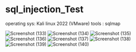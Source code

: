 # sql_injection_Test

operating sys: Kali linux 2022 (VMware)
tools : sqlmap

![Screenshot (133)](https://user-images.githubusercontent.com/89642249/200897412-1d525550-34b6-4f76-bf2b-69262f409e7e.png)
![Screenshot (134)](https://user-images.githubusercontent.com/89642249/200897433-98f87b80-369c-4d48-bc51-1555ec836ffb.png)
![Screenshot (135)](https://user-images.githubusercontent.com/89642249/200897446-b2c2a879-0002-4377-9cc0-c8f7a15bca46.png)
![Screenshot (136)](https://user-images.githubusercontent.com/89642249/200897457-32ae645c-6ce2-4428-8ec5-c6f592fca339.png)
![Screenshot (137)](https://user-images.githubusercontent.com/89642249/200897471-9e704b6a-bf38-4a0f-b54c-40f297d0a20f.png)
![Screenshot (138)](https://user-images.githubusercontent.com/89642249/200897484-1c8e2854-c7a2-45b9-9bd1-79a1ff4ad542.png)
![Screenshot (139)](https://user-images.githubusercontent.com/89642249/200897499-a6adc815-febf-4997-9b42-3460889cc482.png)
![Screenshot (140)](https://user-images.githubusercontent.com/89642249/200897511-c1d26000-0dee-4487-9dd7-b0d585c1f8df.png)
